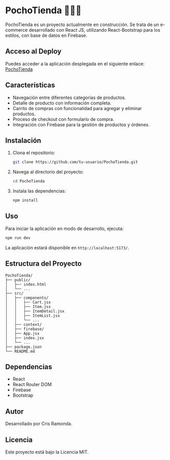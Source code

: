 # PochoTienda 🚧👷‍♂️

PochoTienda es un proyecto actualmente en construcción. 
Se trata de un e-commerce desarrollado con React JS, utilizando React-Bootstrap para los estilos, con base de datos en Firebase. 

## Acceso al Deploy

Puedes acceder a la aplicación desplegada en el siguiente enlace: [PochoTienda](https://pochotienda.vercel.app/)

## Características

- Navegación entre diferentes categorías de productos.
- Detalle de producto con información completa.
- Carrito de compras con funcionalidad para agregar y eliminar productos.
- Proceso de checkout con formulario de compra.
- Integración con Firebase para la gestión de productos y órdenes.

## Instalación

1. Clona el repositorio:
    ```bash
    git clone https://github.com/tu-usuario/PochoTienda.git
    ```
2. Navega al directorio del proyecto:
    ```bash
    cd PochoTienda
    ```
3. Instala las dependencias:
    ```bash
    npm install
    ```

## Uso

Para iniciar la aplicación en modo de desarrollo, ejecuta:
```bash
npm run dev
```
La aplicación estará disponible en `http://localhost:5173/`.

## Estructura del Proyecto

```
PochoTienda/
├── public/
│   ├── index.html
│   └── ...
├── src/
│   ├── components/
│   │   ├── Cart.jsx
│   │   ├── Item.jsx
│   │   ├── ItemDetail.jsx
│   │   ├── ItemList.jsx
│   │   └── ...
│   ├── context/
│   ├── firebase/
│   ├── App.jsx
│   ├── index.jsx
│   └── ...
├── package.json
└── README.md
```

## Dependencias

- React
- React Router DOM
- Firebase
- Bootstrap

## Autor

Desarrollado por Cris Ramonda.

## Licencia

Este proyecto está bajo la Licencia MIT.